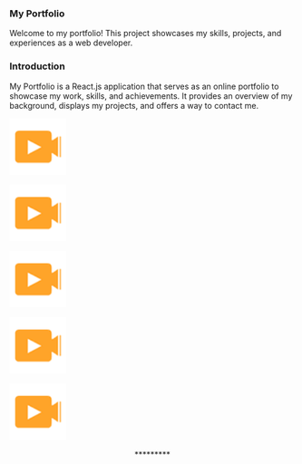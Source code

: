 ### My Portfolio
Welcome to my portfolio! This project showcases my skills, projects, and experiences as a web developer.


### Introduction
My Portfolio is a React.js application that serves as an online portfolio to showcase my work, skills, and achievements. It provides an overview of my background, displays my projects, and offers a way to contact me.
>





<p align="left" > <img src="assets/img/wow.png" width="100px"/> </p>

<p align="left" > <img src="assets/img/wow.png" width="100px"/> </p>

<p align="left" > <img src="assets/img/wow.png" width="100px"/> </p>

<p align="left" > <img src="assets/img/wow.png" width="100px"/> </p>

<p align="left" > <img src="assets/img/wow.png" width="100px"/> </p>






<p align="center">*********</p>


